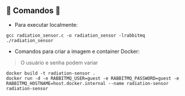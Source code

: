 ## 🚧 Comandos 🚧

* Para executar localmente:

```
gcc radiation_sensor.c -o radiation_sensor -lrabbitmq
./radiation_sensor
```

* Comandos para criar a imagem e container Docker:

> O usuário e senha podem variar

```
docker build -t radiation-sensor .
docker run -d -e RABBITMQ_USER=guest -e RABBITMQ_PASSWORD=guest -e RABBITMQ_HOSTNAME=host.docker.internal --name radiation-sensor radiation-sensor
```

